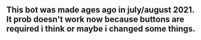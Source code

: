 ## This bot was made ages ago in july/august 2021. It prob doesn't work now because buttons are required i think or maybe i changed some things. 
